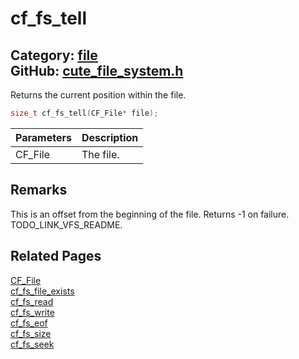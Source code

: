 [](../header.md ':include')

# cf_fs_tell

Category: [file](/api_reference?id=file)  
GitHub: [cute_file_system.h](https://github.com/RandyGaul/cute_framework/blob/master/include/cute_file_system.h)  
---

Returns the current position within the file.

```cpp
size_t cf_fs_tell(CF_File* file);
```

Parameters | Description
--- | ---
CF_File | The file.

## Remarks

This is an offset from the beginning of the file. Returns -1 on failure. TODO_LINK_VFS_README.

## Related Pages

[CF_File](/file/cf_file.md)  
[cf_fs_file_exists](/file/cf_fs_file_exists.md)  
[cf_fs_read](/file/cf_fs_read.md)  
[cf_fs_write](/file/cf_fs_write.md)  
[cf_fs_eof](/file/cf_fs_eof.md)  
[cf_fs_size](/file/cf_fs_size.md)  
[cf_fs_seek](/file/cf_fs_seek.md)  
